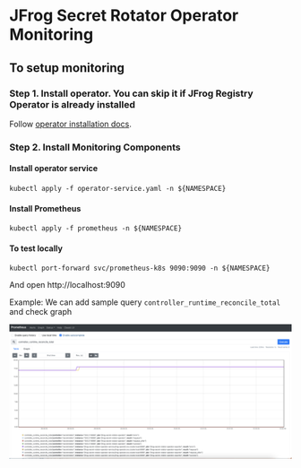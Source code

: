 # JFrog Secret Rotator Operator Monitoring

## To setup monitoring

### Step 1. Install operator. You can skip it if JFrog Registry Operator is already installed
Follow [operator installation docs](../../README.md).

### Step 2. Install Monitoring Components
#### Install operator service
```shell
kubectl apply -f operator-service.yaml -n ${NAMESPACE}
```
#### Install Prometheus
```shell
kubectl apply -f prometheus -n ${NAMESPACE}
```
#### To test locally
```shell
kubectl port-forward svc/prometheus-k8s 9090:9090 -n ${NAMESPACE}
```
And open http://localhost:9090

Example: We can add sample query `controller_runtime_reconcile_total` and check graph

![image](./graph.png)